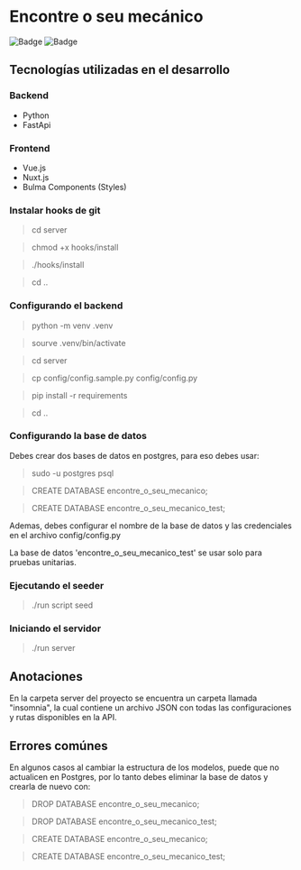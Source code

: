 # Encontre o seu mecánico

![Badge](https://img.shields.io/static/v1?label=Backend&message=Python%20(FastApi)&color=rgb(60,150,100)&style=for-the-badge&logo=%3CLOGO%3E) ![Badge](https://img.shields.io/static/v1?label=Frontend&message=Vue.js%20(Nuxt)&color=rgb(87,95,207)&style=for-the-badge&logo=%3CLOGO%3E)

## Tecnologías utilizadas en el desarrollo

### Backend
- Python
- FastApi

### Frontend
- Vue.js
- Nuxt.js
- Bulma Components (Styles)

### Instalar hooks de git

> cd server

> chmod +x hooks/install

> ./hooks/install

> cd ..


### Configurando el backend

> python -m venv .venv

> sourve .venv/bin/activate

> cd server

> cp config/config.sample.py config/config.py

> pip install -r requirements

> cd ..

### Configurando la base de datos

Debes crear dos bases de datos en postgres, para eso debes usar:

> sudo -u postgres psql

> CREATE DATABASE encontre_o_seu_mecanico;

> CREATE DATABASE encontre_o_seu_mecanico_test;

Ademas, debes configurar el nombre de la base de datos y las credenciales en el archivo config/config.py

La base de datos 'encontre_o_seu_mecanico_test' se usar solo para pruebas unitarias.

### Ejecutando el seeder


> ./run script seed


### Iniciando el servidor


> ./run server

## Anotaciones

En la carpeta server del proyecto se encuentra un carpeta llamada "insomnia", la cual contiene un archivo JSON con todas las configuraciones y rutas disponibles en la API.


## Errores comúnes

En algunos casos al cambiar la estructura de los modelos, puede que no actualicen en Postgres, por lo tanto
debes eliminar la base de datos y crearla de nuevo con:

> DROP DATABASE encontre_o_seu_mecanico;

> DROP DATABASE encontre_o_seu_mecanico_test;

> CREATE DATABASE encontre_o_seu_mecanico;

> CREATE DATABASE encontre_o_seu_mecanico_test;